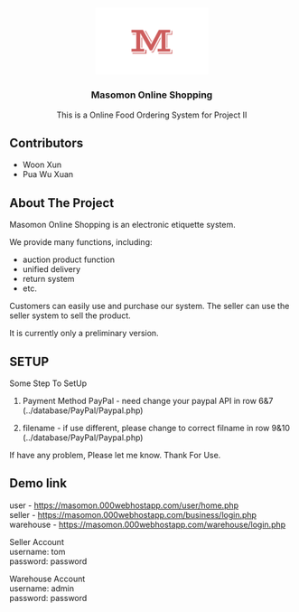 <!-- PROJECT LOGO -->
<br />
<p align="center">
  <a href="https://github.com/fireun/Masomon-Online-Shopping">
    <img src="images/seller.png" alt="Logo" width="200" >
  </a>

  <h3 align="center">Masomon Online Shopping</h3>

  <p align="center">
    This is a Online Food Ordering System for Project II
  </p>
</p>

## Contributors
  - Woon Xun
  - Pua Wu Xuan

  
<!-- ABOUT THE PROJECT -->
## About The Project

Masomon Online Shopping is an electronic etiquette system. 

We provide many functions, including:
- auction product function
- unified delivery
- return system
- etc.

Customers can easily use and purchase our system. The seller can use the seller system to sell the product.

It is currently only a preliminary version.


## SETUP
Some Step To SetUp 

1) Payment Method PayPal - need change your paypal API in row 6&7 (../database/PayPal/Paypal.php) 

2) filename - if use different, please change to correct filname in row 9&10 (../database/PayPal/Paypal.php)

If have any problem, Please let me know. Thank For Use.


## Demo link

user -  https://masomon.000webhostapp.com/user/home.php </br>
seller - https://masomon.000webhostapp.com/business/login.php </br>
warehouse - https://masomon.000webhostapp.com/warehouse/login.php </br>

Seller Account </br>
username: tom </br>
password: password </br>

Warehouse Account </br>
username: admin </br>
password: password </br>
